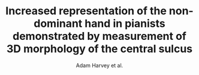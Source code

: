 ---
cat: gaia
subcat: architecture
bestof: false
author: Adam Harvey et al.
title: Increased representation of the non-dominant hand in pianists demonstrated by measurement of 3D morphology of the central sulcus
journal: Psychoradiology
year: 2021
type: article
url: https -//doi.org/10.1093/psyrad/kkab004
doi: 10.1093/psyrad/kkab004
---